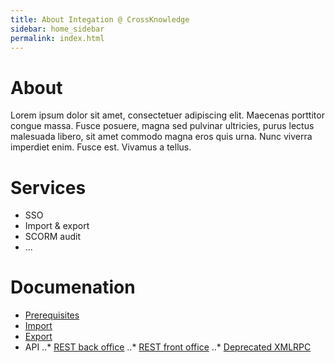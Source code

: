 ```yaml
---
title: About Integation @ CrossKnowledge
sidebar: home_sidebar
permalink: index.html
---
```


# About

Lorem ipsum dolor sit amet, consectetuer adipiscing elit. Maecenas porttitor congue massa. Fusce posuere, magna sed pulvinar ultricies, purus lectus malesuada libero, sit amet commodo magna eros quis urna.
Nunc viverra imperdiet enim. Fusce est. Vivamus a tellus.

# Services

* SSO
* Import & export
* SCORM audit
* ...

# Documenation

* [Prerequisites](/prerequisites-en.html)
* [Import](/import.html)
* [Export](/export.html)
* API
..* [REST back office](/rest_bo.html)
..* [REST front office](/rest_fo.html)
..* [Deprecated XMLRPC](/xmlrpc.html)

